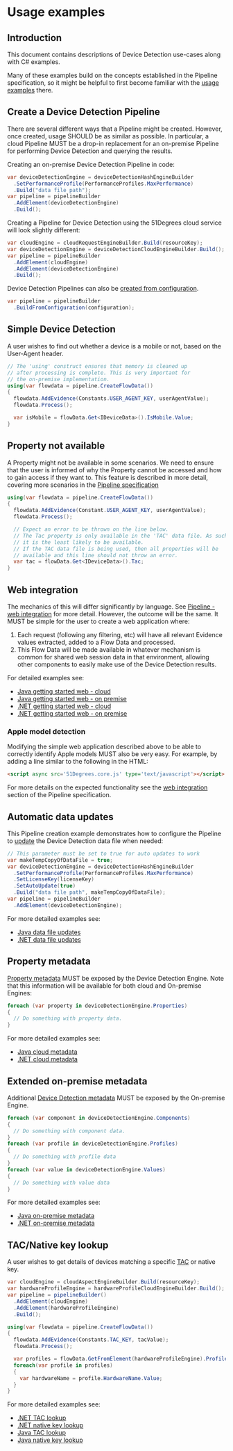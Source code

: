 # Usage examples

## Introduction

This document contains descriptions of Device Detection use-cases along with
C# examples.

Many of these examples build on the concepts established in the Pipeline
specification, so it might be helpful to first become familiar with
the [usage examples](../pipeline-specification/usage-examples.md) there.

## Create a Device Detection Pipeline

There are several different ways that a Pipeline might be created. However, once
created, usage SHOULD be as similar as possible.
In particular, a cloud Pipeline MUST be a drop-in replacement for an on-premise
Pipeline for performing Device Detection and querying the results.

Creating an on-premise Device Detection Pipeline in code:

```c#
var deviceDetectionEngine = deviceDetectionHashEngineBuilder
  .SetPerformanceProfile(PerformanceProfiles.MaxPerformance)
  .Build("data file path");
var pipeline = pipelineBuilder
  .AddElement(deviceDetectionEngine)
  .Build();
```

Creating a Pipeline for Device Detection using the 51Degrees cloud service will
look slightly different:

```c#
var cloudEngine = cloudRequestEngineBuilder.Build(resourceKey);
var deviceDetectionEngine = deviceDetectionCloudEngineBuilder.Build();
var pipeline = pipelineBuilder
  .AddElement(cloudEngine)
  .AddElement(deviceDetectionEngine)
  .Build();
```

Device Detection Pipelines can also
be [created from configuration](../pipeline-specification/features/build-from-configuration.md).

```c#
var pipeline = pipelineBuilder
  .BuildFromConfiguration(configuration);
```

## Simple Device Detection

A user wishes to find out whether a device is a mobile or not, based on the
User-Agent header.

```c#
// The 'using' construct ensures that memory is cleaned up 
// after processing is complete. This is very important for 
// the on-premise implementation.
using(var flowdata = pipeline.CreateFlowData())
{
  flowdata.AddEvidence(Constants.USER_AGENT_KEY, userAgentValue);
  flowdata.Process();

  var isMobile = flowData.Get<IDeviceData>().IsMobile.Value;
}
```

## Property not available

A Property might not be available in some scenarios. We need to ensure that the
user is informed of why the Property cannot be accessed and how to gain access
if they want to. This feature is described in more detail, covering more scenarios in
the [Pipeline specification](../pipeline-specification/features/properties.md#missing-properties)

```c#
using(var flowdata = pipeline.CreateFlowData())
{
  flowdata.AddEvidence(Constant.USER_AGENT_KEY, userAgentValue);
  flowdata.Process();

  // Expect an error to be thrown on the line below.
  // The Tac property is only available in the 'TAC' data file. As such
  // it is the least likely to be available.
  // If the TAC data file is being used, then all properties will be 
  // available and this line should not throw an error.
  var tac = flowData.Get<IDeviceData>().Tac;
}
```

## Web integration

The mechanics of this will differ significantly by language.
See [Pipeline - web integration](../pipeline-specification/features/web-integration.md)
for more detail.
However, the outcome will be the same. It MUST be simple for the user to
create a web application where:

1. Each request (following any filtering, etc) will have all relevant Evidence
   values extracted, added to a Flow Data and processed.
2. This Flow Data will be made available in whatever mechanism is common for
   shared web session data in that environment, allowing other components to
   easily make use of the Device Detection results.

For detailed examples see:

- [Java getting started web - cloud](https://github.com/51Degrees/device-detection-java/tree/master/device-detection.examples/web/getting-started.cloud)
- [Java getting started web - on premise](https://github.com/51Degrees/device-detection-java/tree/master/device-detection.examples/web/getting-started.onprem)
- [.NET getting started web - cloud](https://github.com/51Degrees/device-detection-dotnet/tree/master/Examples/Cloud/GettingStarted-Web)
- [.NET getting started web - on premise](https://github.com/51Degrees/device-detection-dotnet/tree/master/Examples/OnPremise/GettingStarted-Web)

### Apple model detection

Modifying the simple web application described above to be able to correctly
identify Apple models MUST also be very easy. For example, by adding a line
similar to the following in the HTML:

```html
<script async src='51Degrees.core.js' type='text/javascript'></script>
```

For more details on the expected functionality see
the [web integration](../pipeline-specification/features/web-integration.md)
section of the Pipeline specification.

## Automatic data updates

This Pipeline creation example demonstrates how to configure the Pipeline to
[update](../pipeline-specification/features/data-updates.md) the Device Detection data file when needed:

```c#
// This parameter must be set to true for auto updates to work
var makeTempCopyOfDataFile = true;
var deviceDetectionEngine = deviceDetectionHashEngineBuilder
  .SetPerformanceProfile(PerformanceProfiles.MaxPerformance)
  .SetLicenseKey(licenseKey)
  .SetAutoUpdate(true)
  .Build("data file path", makeTempCopyOfDataFile);
var pipeline = pipelineBuilder
  .AddElement(deviceDetectionEngine);
```

For more detailed examples see:

- [Java data file updates](https://github.com/51Degrees/device-detection-java/blob/master/device-detection.examples/console/src/main/java/fiftyone/devicedetection/examples/console/UpdateDataFile.java)
- [.NET data file updates](https://github.com/51Degrees/device-detection-dotnet/blob/master/Examples/OnPremise/UpdateDataFile-Console/Program.cs)

## Property metadata

[Property metadata](../pipeline-specification/features/properties.md#property-metadata)
MUST be exposed by the Device Detection Engine.
Note that this information will be available for both cloud and On-premise Engines:

```c#
foreach (var property in deviceDetectionEngine.Properties)
{
  // Do something with property data.
}
```

For more detailed examples see:

- [Java cloud metadata](https://github.com/51Degrees/device-detection-java/blob/master/device-detection.examples/console/src/main/java/fiftyone/devicedetection/examples/console/MetadataCloud.java#L113)
- [.NET cloud metadata](https://github.com/51Degrees/device-detection-dotnet/blob/master/Examples/Cloud/Metadata-Console/Program.cs#L111)

## Extended on-premise metadata

Additional [Device Detection metadata](pipeline-elements/device-detection-on-premise.md#metadata)
MUST be exposed by the On-premise Engine.

```c#
foreach (var component in deviceDetectionEngine.Components)
{
  // Do something with component data.
}
foreach (var profile in deviceDetectionEngine.Profiles)
{
  // Do something with profile data
}
foreach (var value in deviceDetectionEngine.Values)
{
  // Do something with value data
}
```

For more detailed examples see:

- [Java on-premise metadata](https://github.com/51Degrees/device-detection-java/blob/master/device-detection.examples/console/src/main/java/fiftyone/devicedetection/examples/console/MetadataOnPrem.java#L134)
- [.NET on-premise metadata](https://github.com/51Degrees/device-detection-dotnet/blob/master/Examples/OnPremise/Metadata-Console/Program.cs#L126)

## TAC/Native key lookup

A user wishes to get details of devices matching a
specific [TAC](https://en.wikipedia.org/wiki/Type_Allocation_Code) or native
key.

```c#
var cloudEngine = cloudAspectEngineBuilder.Build(resourceKey);
var hardwareProfileEngine = hardwareProfileCloudEngineBuilder.Build();
var pipeline = pipelineBuilder()
  .AddElement(cloudEngine)
  .AddElement(hardwareProfileEngine)
  .Build();

using(var flowdata = pipeline.CreateFlowData())
{
  flowdata.AddEvidence(Constants.TAC_KEY, tacValue);
  flowdata.Process();

  var profiles = flowData.GetFromElement(hardwareProfileEngine).Profiles.Value;
  foreach(var profile in profiles)
  {
    var hardwareName = profile.HardwareName.Value;
  }
}
```

For more detailed examples see:

- [.NET TAC lookup](https://github.com/51Degrees/device-detection-dotnet/blob/master/Examples/Cloud/TAC-Console/Program.cs)
- [.NET native key lookup](https://github.com/51Degrees/device-detection-dotnet/blob/master/Examples/Cloud/NativeModel-Console/Program.cs)
- [Java TAC lookup](https://github.com/51Degrees/device-detection-java/blob/master/device-detection.examples/console/src/main/java/fiftyone/devicedetection/examples/console/TacCloud.java)
- [Java native key lookup](https://github.com/51Degrees/device-detection-java/blob/master/device-detection.examples/console/src/main/java/fiftyone/devicedetection/examples/console/NativeModelCloud.java)
